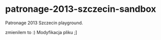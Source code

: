 patronage-2013-szczecin-sandbox
===============================

Patronage 2013 Szczecin playground.

zmienilem to :)
Modyfikacja pliku ;]